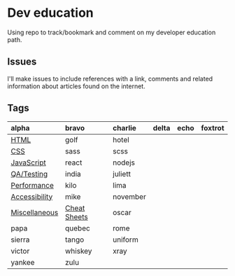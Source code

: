 # Dev education

Using repo to track/bookmark and comment on my developer education path.

## Issues

I'll make issues to include references with a link, comments and related information about articles found on the internet.

## Tags
|alpha |bravo |charlie |delta  |echo |foxtrot |
| :----|:-----| :------|:------|:----|:-------|
|[HTML](https://github.com/johnpdang/dev-education/labels/HTML)                   |golf           |hotel     |          |
|[CSS](https://github.com/johnpdang/dev-education/labels/CSS)                     |sass           |scss      |          |
|[JavaScript](https://github.com/johnpdang/dev-education/labels/JS)               |react          |nodejs    |          |
|[QA/Testing](https://github.com/johnpdang/dev-education/labels/QA)               |india          |juliett   |          |
|[Performance](https://github.com/johnpdang/dev-education/labels/Performance)     |kilo           |lima      |          |
|[Accessibility](https://github.com/johnpdang/dev-education/labels/Accessibility) |mike           |november  |          |
|[Miscellaneous](https://github.com/johnpdang/dev-education/labels/Misc)          |[Cheat Sheets](https://github.com/johnpdang/dev-education/labels/cheatsheets)    |  oscar        |          |
|papa                                                                             |quebec         |rome      |          |
|sierra                                                                           |tango          |uniform   |          |
|victor                                                                           |whiskey        |xray      |          |
|yankee                                                                           |zulu           |          |          |

